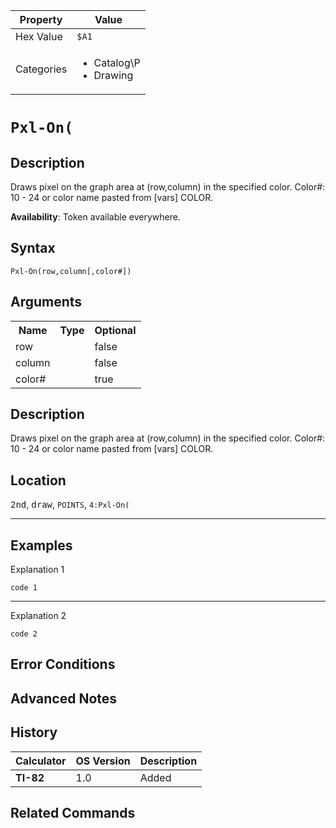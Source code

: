 | Property      | Value |
|---------------|-------|
| Hex Value     | `$A1`|
| Categories    | <ul><li>Catalog\P</li><li>Drawing</li></ul> |

# `Pxl-On(`

## Description
Draws pixel on the graph area at (row,column) in the specified color.
Color#: 10 - 24 or color name pasted from [vars] COLOR.


<b>Availability</b>: Token available everywhere.

## Syntax
`Pxl-On(row,column[,color#])`

## Arguments
<table>
<tr><th>Name</th><th>Type</th><th>Optional</th></tr>

<tr><td>row</td><td></td><td>false</td></tr>

<tr><td>column</td><td></td><td>false</td></tr>

<tr><td>color#</td><td></td><td>true</td></tr>

</table>

## Description
Draws pixel on the graph area at (row,column) in the specified color.
Color#: 10 - 24 or color name pasted from [vars] COLOR.

## Location
<kbd>2nd</kbd>, <kbd>draw</kbd>, `POINTS`, `4:Pxl-On(`
<hr>

## Examples

Explanation 1
```ti-basic
code 1
```
---
Explanation 2
```ti-basic
code 2
```

## Error Conditions


## Advanced Notes


## History
| Calculator | OS Version | Description |
|------------|------------|-------------|
| <b>TI-82</b> | 1.0 | Added

## Related Commands

    